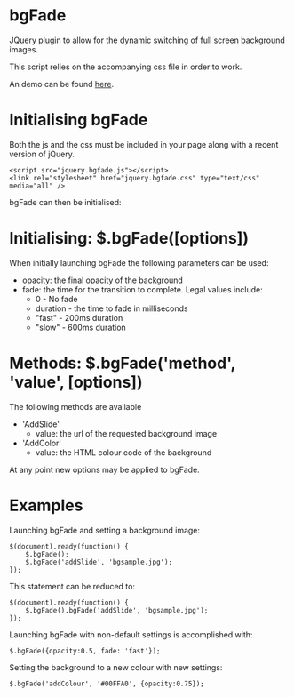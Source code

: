 bgFade
======

JQuery plugin to allow for the dynamic switching of full screen background images.

This script relies on the accompanying css file in order to work.

An demo can be found [here](http://colinwaddell.com/bgfade/ "bgFade Demo").


Initialising bgFade
======

Both the js and the css must be included in your page along with a recent version of jQuery.

    <script src="jquery.bgfade.js"></script>
    <link rel="stylesheet" href="jquery.bgfade.css" type="text/css" media="all" />

bgFade can then be initialised:

Initialising: $.bgFade([options])
======

When initially launching bgFade the following parameters can be used:

 * opacity: the final opacity of the background
 * fade: the time for the transition to complete. Legal values include:
   - 0 - No fade
   - duration - the time to fade in milliseconds
   - "fast" - 200ms duration
   - "slow" - 600ms duration

Methods: $.bgFade('method', 'value', [options])
======

The following methods are available

 * 'AddSlide'
   - value: the url of the requested background image
 * 'AddColor'
   - value: the HTML colour code of the background

At any point new options may be applied to bgFade.


Examples
======

Launching bgFade and setting a background image:

    $(document).ready(function() {
        $.bgFade();
        $.bgFade('addSlide', 'bgsample.jpg');
    });

This statement can be reduced to:

    $(document).ready(function() {
        $.bgFade().bgFade('addSlide', 'bgsample.jpg');
    });

Launching bgFade with non-default settings is accomplished with:

    $.bgFade({opacity:0.5, fade: 'fast'});
    
Setting the background to a new colour with new settings:

    $.bgFade('addColour', '#00FFA0', {opacity:0.75});
